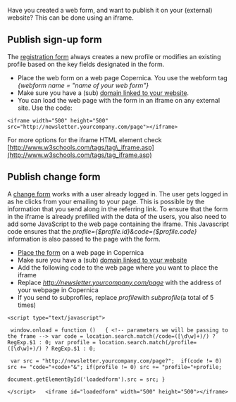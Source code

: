 Have you created a web form, and want to publish it on your (external)
website? This can be done using an iframe.

Publish sign-up form
--------------------

The [registration
form](./newsletter-sign-up-form.md)
always creates a new profile or modifies an existing profile based on
the key fields designated in the form.

-   Place the web form on a web page Copernica. You use the webform tag
    *{webform name = "name of your web form"}*
-   Make sure you have a (sub) [domain linked to your
    website](./link-domain-to-website.md).
-   You can load the web page with the form in an iframe on any external
    site. Use the code:

`<iframe width="500" height="500" src="http://newsletter.yourcompany.com/page"></iframe>`

For more options for the iframe HTML element check
[http://www.w3schools.com/tags/tag\_iframe.asp](http://www.w3schools.com/tags/tag_iframe.asp)

Publish change form
-------------------

A [change
form](./create-change-web-form.md) works
with a user already logged in. The user gets logged in as he clicks from
your emailing to your page. This is possible by the information that you
send along in the referring link. To ensure that the form in the iframe
is already prefilled with the data of the users, you also need to add
some JavaScript to the web page containing the iframe. This Javascript
code ensures that the *profile={\$profile.id}&code={\$profile.code}*
information is also passed to the page with the form.

-   [Place the
    form](./publish-your-web-form.md) on
    a web page in Copernica
-   Make sure you have a (sub) [domain linked to your
    website](./link-domain-to-website.md)
-   Add the following code to the web page where you want to place the
    iframe
-   Replace *http://newsletter.yourcompany.com/page* with the address of
    your webpage in Copernica
-   If you send to subprofiles, replace *profile*with *subprofile*(a
    total of 5 times)

`<script type="text/javascript">`

` window.onload = function ()   { <!-- parameters we will be passing to the frame --> var code = location.search.match(/code=([\d\w]+)/) ? RegExp.$1 : 0; var profile = location.search.match(/profile=([\d\w]+)/) ? RegExp.$1 : 0;`

` var src = "http://newsletter.yourcompany.com/page?";  if(code != 0) src += "code="+code+"&"; if(profile != 0) src += "profile="+profile;`

` document.getElementById('loadedform').src = src; } `

`</script>   <iframe id="loadedform" width="500" height="500"></iframe>`
